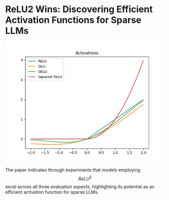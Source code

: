 # ReLU2 Wins: Discovering Efficient Activation Functions for Sparse LLMs

<p align="center">
<img src="activation.png" width="600" title="blank">
</p>

The paper indicates through experiments that models employing $$ReLU^2$$ excel across all three evaluation aspects, highlighting its potential as an efficient activation function for sparse LLMs.